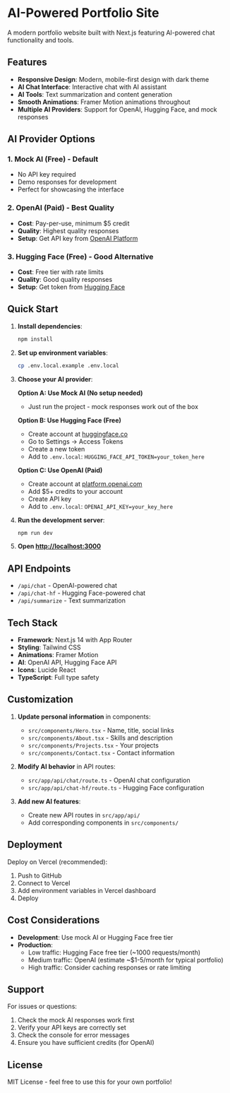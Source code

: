 # AI-Powered Portfolio Site

A modern portfolio website built with Next.js featuring AI-powered chat functionality and tools.

## Features

- **Responsive Design**: Modern, mobile-first design with dark theme
- **AI Chat Interface**: Interactive chat with AI assistant
- **AI Tools**: Text summarization and content generation
- **Smooth Animations**: Framer Motion animations throughout
- **Multiple AI Providers**: Support for OpenAI, Hugging Face, and mock responses

## AI Provider Options

### 1. Mock AI (Free) - Default
- No API key required
- Demo responses for development
- Perfect for showcasing the interface

### 2. OpenAI (Paid) - Best Quality
- **Cost**: Pay-per-use, minimum $5 credit
- **Quality**: Highest quality responses
- **Setup**: Get API key from [OpenAI Platform](https://platform.openai.com/api-keys)

### 3. Hugging Face (Free) - Good Alternative
- **Cost**: Free tier with rate limits
- **Quality**: Good quality responses
- **Setup**: Get token from [Hugging Face](https://huggingface.co/settings/tokens)

## Quick Start

1. **Install dependencies**:
   ```bash
   npm install
   ```

2. **Set up environment variables**:
   ```bash
   cp .env.local.example .env.local
   ```

3. **Choose your AI provider**:
   
   **Option A: Use Mock AI (No setup needed)**
   - Just run the project - mock responses work out of the box

   **Option B: Use Hugging Face (Free)**
   - Create account at [huggingface.co](https://huggingface.co)
   - Go to Settings → Access Tokens
   - Create a new token
   - Add to `.env.local`: `HUGGING_FACE_API_TOKEN=your_token_here`

   **Option C: Use OpenAI (Paid)**
   - Create account at [platform.openai.com](https://platform.openai.com)
   - Add $5+ credits to your account
   - Create API key
   - Add to `.env.local`: `OPENAI_API_KEY=your_key_here`

4. **Run the development server**:
   ```bash
   npm run dev
   ```

5. **Open [http://localhost:3000](http://localhost:3000)**

## API Endpoints

- `/api/chat` - OpenAI-powered chat
- `/api/chat-hf` - Hugging Face-powered chat
- `/api/summarize` - Text summarization

## Tech Stack

- **Framework**: Next.js 14 with App Router
- **Styling**: Tailwind CSS
- **Animations**: Framer Motion
- **AI**: OpenAI API, Hugging Face API
- **Icons**: Lucide React
- **TypeScript**: Full type safety

## Customization

1. **Update personal information** in components:
   - `src/components/Hero.tsx` - Name, title, social links
   - `src/components/About.tsx` - Skills and description
   - `src/components/Projects.tsx` - Your projects
   - `src/components/Contact.tsx` - Contact information

2. **Modify AI behavior** in API routes:
   - `src/app/api/chat/route.ts` - OpenAI chat configuration
   - `src/app/api/chat-hf/route.ts` - Hugging Face configuration

3. **Add new AI features**:
   - Create new API routes in `src/app/api/`
   - Add corresponding components in `src/components/`

## Deployment

Deploy on Vercel (recommended):

1. Push to GitHub
2. Connect to Vercel
3. Add environment variables in Vercel dashboard
4. Deploy

## Cost Considerations

- **Development**: Use mock AI or Hugging Face free tier
- **Production**: 
  - Low traffic: Hugging Face free tier (~1000 requests/month)
  - Medium traffic: OpenAI (estimate ~$1-5/month for typical portfolio)
  - High traffic: Consider caching responses or rate limiting

## Support

For issues or questions:
1. Check the mock AI responses work first
2. Verify your API keys are correctly set
3. Check the console for error messages
4. Ensure you have sufficient credits (for OpenAI)

## License

MIT License - feel free to use this for your own portfolio!
